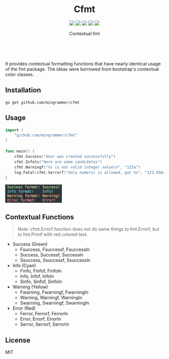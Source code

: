 <br><br>

<h1 align="center">Cfmt</h1>

<p align="center">
  <a href="/LICENSE"><img src="https://img.shields.io/badge/license-MIT-blue.svg"/></a>
  <a href="https://goreportcard.com/report/github.com/mingrammer/cfmt"><img src="https://goreportcard.com/badge/github.com/mingrammer/cfmt"/></a>
  <a href="https://godoc.org/github.com/mingrammer/cfmt"><img src="https://godoc.org/github.com/mingrammer/cfmt?status.svg"/></a>
  <a href="https://travis-ci.org/mingrammer/cfmt"><img src="https://travis-ci.org/mingrammer/cfmt.svg?branch=master"/></a>
  <a href="https://codecov.io/gh/mingrammer/cfmt"><img src="https://codecov.io/gh/mingrammer/cfmt/branch/master/graph/badge.svg"/></a>
</p>

<p align="center"> Contextual fmt </p>

<br><br><br>

It provides contextual formatting functions that have nearly identical usage of the fmt package. The ideas were borrowed from bootstrap's contextual color classes.

## Installation

```
go get github.com/mingrammer/cfmt
```

## Usage

```go
import (
	"github.com/mingrammer/cfmt"
)

func main() {
	cfmt.Success("User was created successfully")
	cfmt.Infoln("Here are some candidates")
	cfmt.Warningf("%s is not valid integer value\n", "123a")
	log.Fatal(cfmt.Serrorf("Only numeric is allowed, got %s", "123.456a"))
}
```

![cfmt output](images/output.png)

## Contextual Functions

> Note: cfmt.Errorf function does not do same things to fmt.Errorf, but to fmt.Printf with red colored text.

- Success (Green)
  - Fsuccess, Fsuccessf, Fsuccessln
  - Success, Successf, Successln
  - Ssuccess, Ssuccessf, Ssuccessln
- Info (Cyan)
  - Finfo, Finfof, Finfoln
  - Info, Infof, Infoln
  - Sinfo, Sinfof, Sinfoln
- Warning (Yellow)
  - Fwarning, Fwarningf, Fwarningln
  - Warning, Warningf, Warningln
  - Swarning, Swarningf, Swarningln
- Error (Red)
  - Ferror, Ferrorf, Ferrorln
  - Error, Errorf, Errorln
  - Serror, Serrorf, Serrorln

## License

MIT
